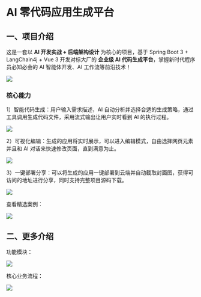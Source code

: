 # AI 零代码应用生成平台




## 一、项目介绍

这是一套以 **AI 开发实战 + 后端架构设计** 为核心的项目，基于 Spring Boot 3 + LangChain4j + Vue 3 开发对标大厂的 **企业级 AI 代码生成平台**，掌握新时代程序员必知必会的 AI 智能体开发、AI 工作流等前沿技术！

![](https://x-picture-1327543322.cos.ap-chengdu.myqcloud.com/PicGo/PixPin_2025-09-14_13-06-07.png)

### 核心能力

1）智能代码生成：用户输入需求描述，AI 自动分析并选择合适的生成策略，通过工具调用生成代码文件，采用流式输出让用户实时看到 AI 的执行过程。

![](https://x-picture-1327543322.cos.ap-chengdu.myqcloud.com/PicGo/PixPin_2025-09-14_13-16-06.png)



2）可视化编辑：生成的应用将实时展示，可以进入编辑模式，自由选择网页元素并且和 AI 对话来快速修改页面，直到满意为止。

![](https://x-picture-1327543322.cos.ap-chengdu.myqcloud.com/PicGo/PixPin_2025-09-14_13-30-59.png)



3）一键部署分享：可以将生成的应用一键部署到云端并自动截取封面图，获得可访问的地址进行分享，同时支持完整项目源码下载。

![](https://x-picture-1327543322.cos.ap-chengdu.myqcloud.com/PicGo/PixPin_2025-09-14_13-32-07.png)

查看精选案例：

![](https://x-picture-1327543322.cos.ap-chengdu.myqcloud.com/PicGo/PixPin_2025-09-14_13-33-00.png)



## 二、更多介绍

功能模块：

![](https://x-picture-1327543322.cos.ap-chengdu.myqcloud.com/PicGo/image-20250914133530088.png)

核心业务流程：

![](https://pic.yupi.icu/1/image-20250724145913756.png)



